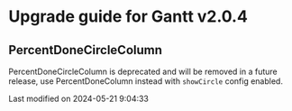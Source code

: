 # Upgrade guide for Gantt v2.0.4

## PercentDoneCircleColumn

PercentDoneCircleColumn is deprecated and will be removed in a future release, use PercentDoneColumn instead
with `showCircle` config enabled.


<p class="last-modified">Last modified on 2024-05-21 9:04:33</p>